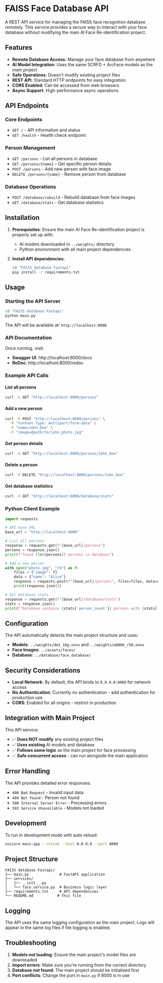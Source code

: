 # FAISS Face Database API

A REST API service for managing the FAISS face recognition database remotely. This service provides a secure way to interact with your face database without modifying the main AI Face Re-identification project.

## Features

- **Remote Database Access**: Manage your face database from anywhere
- **AI Model Integration**: Uses the same SCRFD + ArcFace models as the main project
- **Safe Operations**: Doesn't modify existing project files
- **REST API**: Standard HTTP endpoints for easy integration
- **CORS Enabled**: Can be accessed from web browsers
- **Async Support**: High-performance async operations

## API Endpoints

### Core Endpoints

- `GET /` - API information and status
- `GET /health` - Health check endpoint

### Person Management

- `GET /persons` - List all persons in database
- `GET /persons/{name}` - Get specific person details
- `POST /persons` - Add new person with face image
- `DELETE /persons/{name}` - Remove person from database

### Database Operations

- `POST /database/rebuild` - Rebuild database from face images
- `GET /database/stats` - Get database statistics

## Installation

1. **Prerequisites**: Ensure the main AI Face Re-identification project is properly set up with:
   - AI models downloaded in `../weights/` directory
   - Python environment with all main project dependencies

2. **Install API dependencies**:
   ```bash
   cd "FAISS database Fastapi"
   pip install -r requirements.txt
   ```

## Usage

### Starting the API Server

```bash
cd "FAISS database Fastapi"
python main.py
```

The API will be available at: `http://localhost:8000`

### API Documentation

Once running, visit:
- **Swagger UI**: http://localhost:8000/docs
- **ReDoc**: http://localhost:8000/redoc

### Example API Calls

#### List all persons
```bash
curl -X GET "http://localhost:8000/persons"
```

#### Add a new person
```bash
curl -X POST "http://localhost:8000/persons" \
  -H "Content-Type: multipart/form-data" \
  -F "name=John_Doe" \
  -F "image=@path/to/john_photo.jpg"
```

#### Get person details
```bash
curl -X GET "http://localhost:8000/persons/John_Doe"
```

#### Delete a person
```bash
curl -X DELETE "http://localhost:8000/persons/John_Doe"
```

#### Get database statistics
```bash
curl -X GET "http://localhost:8000/database/stats"
```

### Python Client Example

```python
import requests

# API base URL
base_url = "http://localhost:8000"

# List all persons
response = requests.get(f"{base_url}/persons")
persons = response.json()
print(f"Found {len(persons)} persons in database")

# Add a new person
with open("photo.jpg", "rb") as f:
    files = {"image": f}
    data = {"name": "Alice"}
    response = requests.post(f"{base_url}/persons", files=files, data=data)
    print(response.json())

# Get database stats
response = requests.get(f"{base_url}/database/stats")
stats = response.json()
print(f"Database contains {stats['person_count']} persons with {stats['embedding_count']} embeddings")
```

## Configuration

The API automatically detects the main project structure and uses:

- **Models**: `../weights/det_10g.onnx` and `../weights/w600k_r50.onnx`
- **Face Images**: `../assets/faces/`
- **Database**: `../database/face_database/`

## Security Considerations

- **Local Network**: By default, the API binds to `0.0.0.0:8000` for network access
- **No Authentication**: Currently no authentication - add authentication for production use
- **CORS**: Enabled for all origins - restrict in production

## Integration with Main Project

This API service:
- ✅ **Does NOT modify** any existing project files
- ✅ **Uses existing** AI models and database
- ✅ **Follows same logic** as the main project for face processing
- ✅ **Safe concurrent access** - can run alongside the main application

## Error Handling

The API provides detailed error responses:

- `400 Bad Request` - Invalid input data
- `404 Not Found` - Person not found
- `500 Internal Server Error` - Processing errors
- `503 Service Unavailable` - Models not loaded

## Development

To run in development mode with auto-reload:

```bash
uvicorn main:app --reload --host 0.0.0.0 --port 8000
```

## Project Structure

```
FAISS database Fastapi/
├── main.py              # FastAPI application
├── services/
│   ├── __init__.py
│   └── face_service.py  # Business logic layer
├── requirements.txt     # API dependencies
└── README.md           # This file
```

## Logging

The API uses the same logging configuration as the main project. Logs will appear in the same log files if file logging is enabled.

## Troubleshooting

1. **Models not loading**: Ensure the main project's model files are downloaded
2. **Import errors**: Make sure you're running from the correct directory
3. **Database not found**: The main project should be initialized first
4. **Port conflicts**: Change the port in `main.py` if 8000 is in use